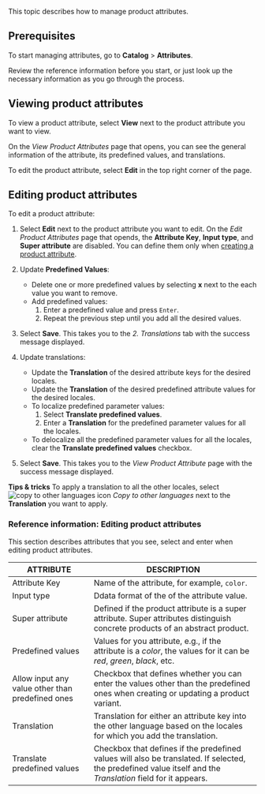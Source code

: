 This topic describes how to manage product attributes.

## Prerequisites

To start managing attributes, go to **Catalog** > **Attributes**.

Review the reference information before you start, or just look up the necessary information as you go through the process.

## Viewing product attributes

To view a product attribute, select **View** next to the product attribute you want to view. 

On the *View Product Attributes* page that opens, you can see the general information of the attribute, its predefined values, and translations.

To edit the product attribute, select **Edit** in the top right corner of the page.

## Editing product attributes

To edit a product attribute:
1. Select **Edit** next to the product attribute you want to edit. 
    On the *Edit Product Attributes* page that opends, the **Attribute Key**, **Input type**, and **Super attribute** are disabled. You can define them only when [creating a product attribute](https://documentation.spryker.com/docs/creating-product-attributes).
2. Update **Predefined Values**:
    * Delete one or more predefined values by selecting **x** next to the each value you want to remove.
    * Add predefined values:
        1. Enter a predefined value and press `Enter`.
        2.  Repeat the previous step until you add all the desired values.


3. Select **Save**.
    This takes you to the *2. Translations* tab with the success message displayed. 
4. Update translations:
    * Update the **Translation** of the desired attribute keys for the desired locales.
    * Update the **Translation** of the desired predefined attribute values for the desired locales.
    * To localize predefined parameter values:
        1. Select **Translate predefined values**.
        2. Enter a **Translation** for the predefined parameter values for all the locales.
    * To delocalize all the predefined parameter values for all the locales, clear the **Translate predefined values** checkbox.
5. Select **Save**.
    This takes you to the *View Product Attribute* page with the success message displayed.

**Tips & tricks**
To apply a translation to all the other locales, select ![copy to other languages icon](https://spryker.s3.eu-central-1.amazonaws.com/docs/User+Guides/Back+Office+User+Guides/Catalog/Attributes/Creating+product+attributes/copy-to-other-languages-icon.png) *Copy to other languages* next to the **Translation** you want to apply.

### Reference information: Editing product attributes

This section describes attributes that you see, select and enter when editing product attributes.

| ATTRIBUTE |DESCRIPTION |
| --- | --- |
| Attribute Key |  Name of the attribute, for example, `color`. |
| Input type | Ddata format of the of the attribute value. |
| Super attribute | Defined if the product attribute is a super attribute. Super attributes distinguish concrete products of an abstract product.  |
| Predefined values | Values for you attribute, e.g., if the attribute is a *color*, the values for it can be _red_, _green_, _black_, etc. |
| Allow input any value other than predefined ones | Checkbox that defines whether you can enter the values other than the predefined ones when creating or updating a product variant. |
| Translation | Translation for either an attribute key into the other language based on the locales for which you add the translation.|
| Translate predefined values | Checkbox that defines if the predefined values will also be translated. If selected, the predefined value itself and the *Translation* field for it appears. |
